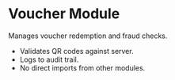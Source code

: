 # Voucher Module
Manages voucher redemption and fraud checks.

- Validates QR codes against server.
- Logs to audit trail.
- No direct imports from other modules.

